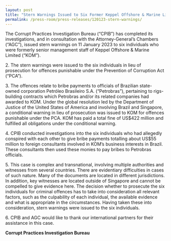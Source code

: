 ```yaml
---
layout: post
title: "Stern Warnings Issued to Six Former Keppel Offshore & Marine Limited Employees"
permalink: /press-room/press-releases/120123-stern-warnings/
---
```

The Corrupt Practices Investigation Bureau (“CPIB”) has completed its investigations, and in consultation with the Attorney-General’s Chambers (“AGC”), issued stern warnings on 11 January 2023 to six individuals who were formerly senior management staff of Keppel Offshore & Marine Limited (“KOM”). 

2\. The stern warnings were issued to the six individuals in lieu of prosecution for offences punishable under the Prevention of Corruption Act (“PCA”).

3\. The offences relate to bribe payments to officials of Brazilian state-owned corporation Petróleo Brasileiro S.A. (“Petrobras”), pertaining to rigs-building contracts which Petrobras and/or its related companies had awarded to KOM. Under the global resolution led by the Department of Justice of the United States of America and involving Brazil and Singapore, a conditional warning in lieu of prosecution was issued to KOM for offences punishable under the PCA. KOM has paid a total fine of US$422 million and fulfilled all obligations under the conditional warning. 

4\. CPIB conducted investigations into the six individuals who had allegedly conspired with each other to give bribe payments totalling about US$55 million to foreign consultants involved in KOM’s business interests in Brazil. These consultants then used these monies to pay bribes to Petrobras officials. 

5\. This case is complex and transnational, involving multiple authorities and witnesses from several countries. There are evidentiary difficulties in cases of such nature. Many of the documents are located in different jurisdictions. In addition, key witnesses are located outside of Singapore and cannot be compelled to give evidence here. The decision whether to prosecute the six individuals for criminal offences has to take into consideration all relevant factors, such as the culpability of each individual, the available evidence and what is appropriate in the circumstances. Having taken these into consideration, stern warnings were issued to the six individuals.

6\. CPIB and AGC would like to thank our international partners for their assistance in this case. 

**Corrupt Practices Investigation Bureau**
